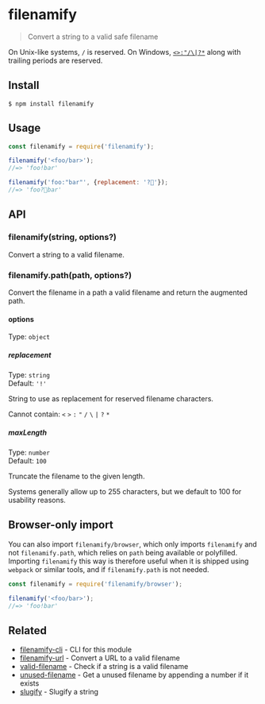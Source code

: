 ﻿# filenamify

> Convert a string to a valid safe filename

On Unix-like systems, `/` is reserved. On Windows, [`<>:"/\|?*`](http://msdn.microsoft.com/en-us/library/aa365247%28VS.85%29#naming_conventions) along with trailing periods are reserved.

## Install

```
$ npm install filenamify
```

## Usage

```js
const filenamify = require('filenamify');

filenamify('<foo/bar>');
//=> 'foo!bar'

filenamify('foo:"bar"', {replacement: '?'});
//=> 'foo?bar'
```

## API

### filenamify(string, options?)

Convert a string to a valid filename.

### filenamify.path(path, options?)

Convert the filename in a path a valid filename and return the augmented path.

#### options

Type: `object`

##### replacement

Type: `string`\
Default: `'!'`

String to use as replacement for reserved filename characters.

Cannot contain: `<` `>` `:` `"` `/` `\` `|` `?` `*`

##### maxLength

Type: `number`\
Default: `100`

Truncate the filename to the given length.

Systems generally allow up to 255 characters, but we default to 100 for usability reasons.

## Browser-only import

You can also import `filenamify/browser`, which only imports `filenamify` and not `filenamify.path`, which relies on `path` being available or polyfilled. Importing `filenamify` this way is therefore useful when it is shipped using `webpack` or similar tools, and if `filenamify.path` is not needed.

```js
const filenamify = require('filenamify/browser');

filenamify('<foo/bar>');
//=> 'foo!bar'
```

## Related

- [filenamify-cli](https://github.com/sindresorhus/filenamify-cli) - CLI for this module
- [filenamify-url](https://github.com/sindresorhus/filenamify-url) - Convert a URL to a valid filename
- [valid-filename](https://github.com/sindresorhus/valid-filename) - Check if a string is a valid filename
- [unused-filename](https://github.com/sindresorhus/unused-filename) - Get a unused filename by appending a number if it exists
- [slugify](https://github.com/sindresorhus/slugify) - Slugify a string